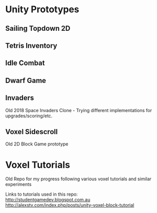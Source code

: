 # Unity Prototypes

## Sailing Topdown 2D

## Tetris Inventory

## Idle Combat

## Dwarf Game

## Invaders
Old 2018 Space Invaders Clone - Trying different implementations for upgrades/scoring/etc.

## Voxel Sidescroll
Old 2D Block Game prototype

# Voxel Tutorials
Old Repo for my progress following various voxel tutorials and similar experiments

Links to tutorials used in this repo:  
http://studentgamedev.blogspot.com.au  
http://alexstv.com/index.php/posts/unity-voxel-block-tutorial  
